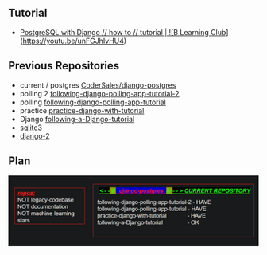 Tutorial
--------
- [PostgreSQL with Django // how to // tutorial | ![B Learning Club]](https://youtu.be/unFGJhIvHU4)(https://youtu.be/unFGJhIvHU4)

Previous Repositories
---------------------
- current / postgres [CoderSales/django-postgres](https://github.com/CoderSales/django-postgres)
- polling 2 [following-django-polling-app-tutorial-2](https://github.com/CoderSales/following-django-polling-app-tutorial-2)
- polling [following-django-polling-app-tutorial](https://github.com/CoderSales/following-django-polling-app-tutorial)
- practice [practice-django-with-tutorial](https://github.com/CoderSales/practice-django-with-tutorial)
- Django [following-a-Django-tutorial](https://github.com/CoderSales/following-a-Django-tutorial)
- [sqlite3](https://github.com/CoderSales/sqlite3)
- [django-2](https://github.com/CoderSales/django-2)

Plan
----
![plan](../images/plan.png)